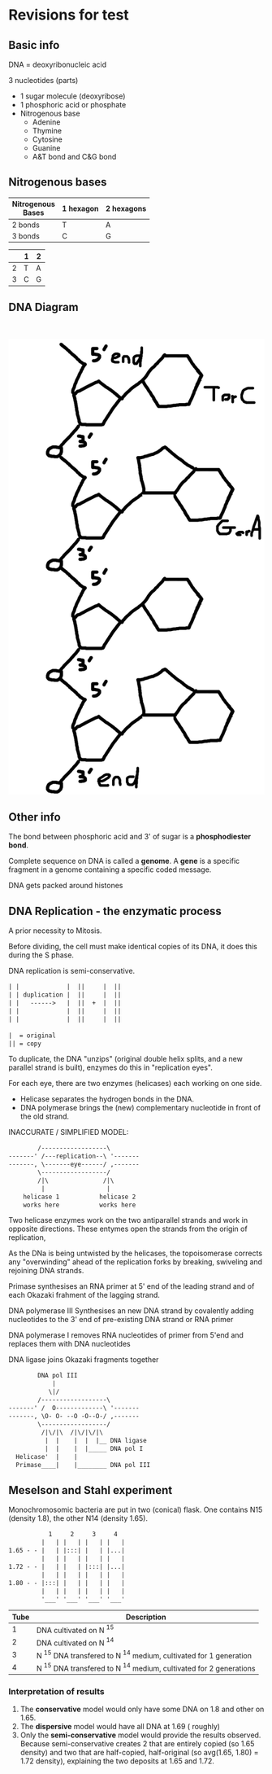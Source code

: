 # Revisions for test

## Basic info

DNA = deoxyribonucleic acid

3 nucleotides (parts)
- 1 sugar molecule (deoxyribose)
- 1 phosphoric acid or phosphate
- Nitrogenous base
  - Adenine
  - Thymine
  - Cytosine
  - Guanine
  - A&T bond and C&G bond

## Nitrogenous bases

| Nitrogenous <br> Bases | 1 hexagon | 2 hexagons
|-|-|-|
| 2 bonds | T | A |
| 3 bonds | C | G |

| | 1 | 2 |
|-|-|-|
| 2 | T | A |
| 3 | C | G |

## DNA Diagram

<br>

![image](dna-diagram.png)

## Other info

The bond between phosphoric acid and 3' of sugar is a **phosphodiester bond**.

Complete sequence on DNA is called a **genome**. A **gene** is a specific fragment in a genome containing a specific coded message.

DNA gets packed around histones

## DNA Replication - the enzymatic process

A prior necessity to Mitosis.

Before dividing, the cell must make identical copies of its DNA, it does this during the S phase.

DNA replication is semi-conservative.
```
| |             |  ||     |  ||
| | duplication |  ||     |  ||
| |   ------>   |  ||  +  |  ||
| |             |  ||     |  ||
| |             |  ||     |  ||

|  = original
|| = copy
```

To duplicate, the DNA "unzips" (original double helix splits, and a new parallel strand is built), enzymes do this in "replication eyes".

For each eye, there are two enzymes (helicases) each working on one side.

- Helicase separates the hydrogen bonds in the DNA.
- DNA polymerase brings the (new) complementary nucleotide in front of the old strand.

INACCURATE / SIMPLIFIED MODEL:
```
        /------------------\
-------' /---replication--\ '-------
-------, \-------eye------/ ,-------
        \------------------/
        /|\               /|\
         |                 |
    helicase 1           helicase 2
    works here           works here
```

Two helicase enzymes work on the two antiparallel strands and work in opposite directions. These entymes open the strands from the origin of replication,

As the DNa is being untwisted by the helicases, the topoisomerase corrects any "overwinding" ahead of the replication forks by breaking, swiveling and rejoining DNA strands.

Primase synthesises an RNA primer at 5' end of the leading strand and of each Okazaki frahment of the lagging strand.

DNA polymerase III Synthesises an new DNA strand by covalently adding nucleotides to the 3' end of pre-existing DNA strand or RNA primer

DNA polymerase I removes RNA nucleotides of primer from 5'end and replaces them with DNA nucleotides

DNA ligase joins Okazaki fragments together

```
        DNA pol III
            |
           \|/
        /------------------\
-------' /  O-------------\ '-------
-------, \O- O- --O -O--O-/ ,-------
        \------------------/
         /|\/|\  /|\/|\/|\
          |  |    |  |  |__ DNA ligase
          |  |    |  |_____ DNA pol I
  Helicase'  |    |
  Primase____|    |________ DNA pol III
```

## Meselson and Stahl experiment

Monochromosomic bacteria are put in two (conical) flask. One contains N15 (density 1.8), the other N14 (density 1.65).

```
           1     2     3     4
         |   | |   | |   | |   |
1.65 - - |   | |:::| |   | |...|
         |   | |   | |   | |   | 
1.72 - - |   | |   | |:::| |...|
         |   | |   | |   | |   |
1.80 - - |:::| |   | |   | |   |
         |   | |   | |   | |   |
         '___' '___' '___' '___'
```

| Tube | Description
|---|---|
| 1 | DNA cultivated on N$\ ^{15}$ |
| 2 | DNA cultivated on N$\ ^{14}$ |
| 3 | N$\ ^{15}$ DNA transfered to N$\ ^{14}$ medium, cultivated for 1 generation |
| 4 | N$\ ^{15}$ DNA transfered to N$\ ^{14}$ medium, cultivated for 2 generations |

### Interpretation of results

1. The **conservative** model would only have some DNA on 1.8 and other on 1.65.
2. The **dispersive** model would have all DNA at 1.69 ( roughly)
3. Only the **semi-conservative** model would provide the results observed. Because semi-conservative creates 2 that are entirely copied (so 1.65 density) and two that are half-copied, half-original (so avg(1.65, 1.80) = 1.72 density), explaining the two deposits at 1.65 and 1.72.
 